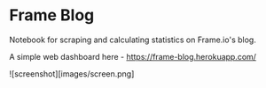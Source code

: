 # Frame Blog

Notebook for scraping and calculating statistics on Frame.io's blog.

A simple web dashboard here - https://frame-blog.herokuapp.com/

![screenshot][images/screen.png]
